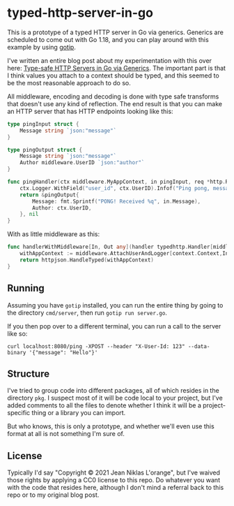 # typed-http-server-in-go

This is a prototype of a typed HTTP server in Go via generics. Generics are
scheduled to come out with Go 1.18, and you can play around with this example
by using [gotip](https://pkg.go.dev/golang.org/dl/gotip).

I've written an entire blog post about my experimentation with this over here:
[Type-safe HTTP Servers in Go via
Generics](https://hypirion.com/musings/type-safe-http-servers-in-go-via-generics).
The important part is that I think values you attach to a context should be
typed, and this seemed to be the most reasonable approach to do so.

All middleware, encoding and decoding is done with type safe transforms that
doesn't use any kind of reflection. The end result is that you can make an HTTP
server that has HTTP endpoints looking like this:

```go
type pingInput struct {
	Message string `json:"message"`
}

type pingOutput struct {
	Message string `json:"message"`
	Author middleware.UserID `json:"author"`
}

func pingHandler(ctx middleware.MyAppContext, in pingInput, req *http.Request) (*pingOutput, error) {
	ctx.Logger.WithField("user_id", ctx.UserID).Infof("Ping pong, message %s", in.Message)
	return &pingOutput{
		Message: fmt.Sprintf("PONG! Received %q", in.Message),
		Author: ctx.UserID,
	}, nil
}
```

With as little middleware as this:

```go
func handlerWithMiddleware[In, Out any](handler typedhttp.Handler[middleware.MyAppContext,In,Out]) http.Handler {
	withAppContext := middleware.AttachUserAndLogger[context.Context,In,Out](handler)
	return httpjson.HandleTyped(withAppContext)
}
```


## Running

Assuming you have `gotip` installed, you can run the entire thing by going to
the directory `cmd/server`, then run `gotip run server.go`.

If you then pop over to a different terminal, you can run a call to the server
like so:

```shell
curl localhost:8080/ping -XPOST --header "X-User-Id: 123" --data-binary '{"message": "Hello"}'
```

## Structure

I've tried to group code into different packages, all of which resides in the
directory `pkg`. I suspect most of it will be code local to your project, but
I've added comments to all the files to denote whether I think it will be a
project-specific thing or a library you can import.

But who knows, this is only a prototype, and whether we'll even use this format
at all is not something I'm sure of.

## License

Typically I'd say "Copyright © 2021 Jean Niklas L'orange", but I've waived those
rights by applying a CC0 license to this repo. Do whatever you want with the
code that resides here, although I don't mind a referral back to this repo or to
my original blog post.
